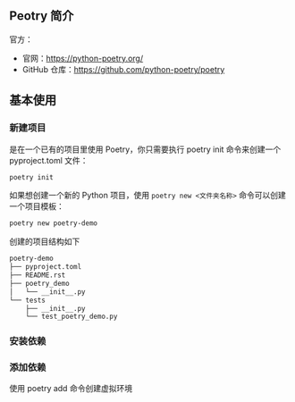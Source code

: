 ## Peotry 简介

官方：

-  官网：<https://python-poetry.org/>
- GitHub 仓库：<https://github.com/python-poetry/poetry>

## 基本使用

### 新建项目

是在一个已有的项目里使用 Poetry，你只需要执行 poetry init 命令来创建一个 pyproject.toml 文件：

```bash
poetry init
```

如果想创建一个新的 Python 项目，使用 `poetry new <文件夹名称>` 命令可以创建一个项目模板：

```bash
poetry new poetry-demo
```

创建的项目结构如下

```bash
poetry-demo
├── pyproject.toml
├── README.rst
├── poetry_demo
│   └── __init__.py
└── tests
    ├── __init__.py
    └── test_poetry_demo.py
```

### 安装依赖

### 添加依赖

使用 poetry add 命令创建虚拟环境
